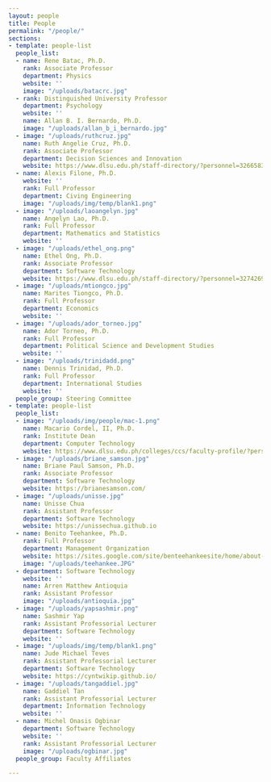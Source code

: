 ```yaml
---
layout: people
title: People
permalink: "/people/"
sections:
- template: people-list
  people_list:
  - name: Rene Batac, Ph.D.
    rank: Associate Professor
    department: Physics
    website: ''
    image: "/uploads/batacrc.jpg"
  - rank: Distinguished University Professor
    department: Psychology
    website: ''
    name: Allan B. I. Bernardo, Ph.D.
    image: "/uploads/allan_b_i_bernardo.jpg"
  - image: "/uploads/ruthcruz.jpg"
    name: Ruth Angelie Cruz, Ph.D.
    rank: Associate Professor
    department: Decision Sciences and Innovation
    website: https://www.dlsu.edu.ph/staff-directory/?personnel=32665838111
  - name: Alexis Filone, Ph.D.
    website: ''
    rank: Full Professor
    department: Civing Engineering
    image: "/uploads/img/temp/blank1.png"
  - image: "/uploads/laoangelyn.jpg"
    name: Angelyn Lao, Ph.D.
    rank: Full Professor
    department: Mathematics and Statistics
    website: ''
  - image: "/uploads/ethel_ong.png"
    name: Ethel Ong, Ph.D.
    rank: Associate Professor
    department: Software Technology
    website: https://www.dlsu.edu.ph/staff-directory/?personnel=32742696153
  - image: "/uploads/mtiongco.jpg"
    name: Marites Tiongco, Ph.D.
    rank: Full Professor
    department: Economics
    website: ''
  - image: "/uploads/ador_torneo.jpg"
    name: Ador Torneo, Ph.D.
    rank: Full Professor
    department: Political Science and Development Studies
    website: ''
  - image: "/uploads/trinidadd.png"
    name: Dennis Trinidad, Ph.D.
    rank: Full Professor
    department: International Studies
    website: ''
  people_group: Steering Committee
- template: people-list
  people_list:
  - image: "/uploads/img/people/mac-1.png"
    name: Macario Cordel, II, Ph.D.
    rank: Institute Dean
    department: Computer Technology
    website: https://www.dlsu.edu.ph/colleges/ccs/faculty-profile/?personnel=32742735838
  - image: "/uploads/briane_samson.jpg"
    name: Briane Paul Samson, Ph.D.
    rank: Associate Professor
    department: Software Technology
    website: https://brianesamson.com/
  - image: "/uploads/unisse.jpg"
    name: Unisse Chua
    rank: Assistant Professor
    department: Software Technology
    website: https://unissechua.github.io
  - name: Benito Teehankee, Ph.D.
    rank: Full Professor
    department: Management Organization
    website: https://sites.google.com/site/benteehankeesite/home/about-me
    image: "/uploads/teehankee.JPG"
  - department: Software Technology
    website: ''
    name: Arren Matthew Antioquia
    rank: Assistant Professor
    image: "/uploads/antioquia.jpg"
  - image: "/uploads/yapsashmir.png"
    name: Sashmir Yap
    rank: Assistant Professorial Lecturer
    department: Software Technology
    website: ''
  - image: "/uploads/img/temp/blank1.png"
    name: Jude Michael Teves
    rank: Assistant Professorial Lecturer
    department: Software Technology
    website: https://cyntwikip.github.io/
  - image: "/uploads/tangaddiel.jpg"
    name: Gaddiel Tan
    rank: Assistant Professorial Lecturer
    department: Information Technology
    website: ''
  - name: Michel Onasis Ogbinar
    department: Software Technology
    website: ''
    rank: Assistant Professorial Lecturer
    image: "/uploads/ogbinar.jpg"
  people_group: Faculty Affiliates

---
```

